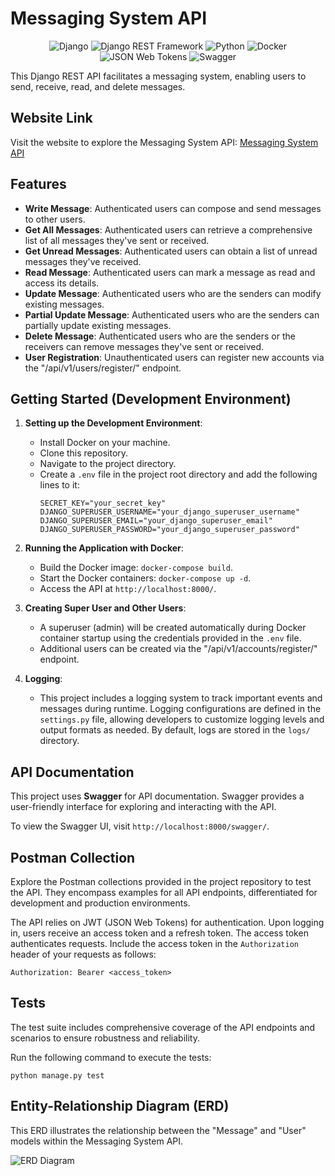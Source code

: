 # Messaging System API

<p align="center">
  <img src="https://img.shields.io/badge/Django-092E20?style=flat&logo=django&logoColor=white" alt="Django">
  <img src="https://img.shields.io/badge/Django%20REST%20Framework-092E20?style=flat&logo=django&logoColor=white" alt="Django REST Framework">
  <img src="https://img.shields.io/badge/Python-3776AB?style=flat&logo=python&logoColor=white" alt="Python">
  <img src="https://img.shields.io/badge/Docker-2496ED?style=flat&logo=docker&logoColor=white" alt="Docker">
  <img src="https://img.shields.io/badge/JSON%20Web%20Tokens-000000?style=flat&logo=jsonwebtokens&logoColor=white" alt="JSON Web Tokens">
  <img src="https://img.shields.io/badge/Swagger-85EA2D?style=flat&logo=swagger&logoColor=black" alt="Swagger">
</p>

This Django REST API facilitates a messaging system, enabling users to send, receive, read, and delete messages.

## Website Link

Visit the website to explore the Messaging System API: [Messaging System API](http://54.235.55.114:8000/)

## Features

- **Write Message**: Authenticated users can compose and send messages to other users.
- **Get All Messages**: Authenticated users can retrieve a comprehensive list of all messages they've sent or received.
- **Get Unread Messages**: Authenticated users can obtain a list of unread messages they've received.
- **Read Message**: Authenticated users can mark a message as read and access its details.
- **Update Message**: Authenticated users who are the senders can modify existing messages.
- **Partial Update Message**: Authenticated users who are the senders can partially update existing messages.
- **Delete Message**: Authenticated users who are the senders or the receivers can remove messages they've sent or received.
- **User Registration**: Unauthenticated users can register new accounts via the "/api/v1/users/register/" endpoint.


## Getting Started (Development Environment)

1. **Setting up the Development Environment**:
   - Install Docker on your machine.
   - Clone this repository.
   - Navigate to the project directory.
   - Create a `.env` file in the project root directory and add the following lines to it:
     ```
     SECRET_KEY="your_secret_key"
     DJANGO_SUPERUSER_USERNAME="your_django_superuser_username"
     DJANGO_SUPERUSER_EMAIL="your_django_superuser_email"
     DJANGO_SUPERUSER_PASSWORD="your_django_superuser_password"
     ```
   
2. **Running the Application with Docker**:
   - Build the Docker image: `docker-compose build`.
   - Start the Docker containers: `docker-compose up -d`.
   - Access the API at `http://localhost:8000/`.

3. **Creating Super User and Other Users**:
   - A superuser (admin) will be created automatically during Docker container startup using the credentials provided in the `.env` file.
   - Additional users can be created via the "/api/v1/accounts/register/" endpoint.

4. **Logging**:
   - This project includes a logging system to track important events and messages during runtime. Logging configurations are defined in the   `settings.py` file, allowing developers to customize logging levels and output formats as needed. By default, logs are stored in the `logs/` directory.


## API Documentation

This project uses **Swagger** for API documentation. Swagger provides a user-friendly interface for exploring and interacting with the API.

To view the Swagger UI, visit `http://localhost:8000/swagger/`.


## Postman Collection

Explore the Postman collections provided in the project repository to test the API. They encompass examples for all API endpoints, differentiated for development and production environments.

The API relies on JWT (JSON Web Tokens) for authentication. Upon logging in, users receive an access token and a refresh token. The access token authenticates requests. Include the access token in the `Authorization` header of your requests as follows:
```
Authorization: Bearer <access_token>
```

## Tests
The test suite includes comprehensive coverage of the API endpoints and scenarios to ensure robustness and reliability.

Run the following command to execute the tests:
```
python manage.py test
```

## Entity-Relationship Diagram (ERD)
This ERD illustrates the relationship between the "Message" and "User" models within the Messaging System API.

![ERD Diagram](https://i.ibb.co/gSBJFNh/messaging-app-erd.png)
